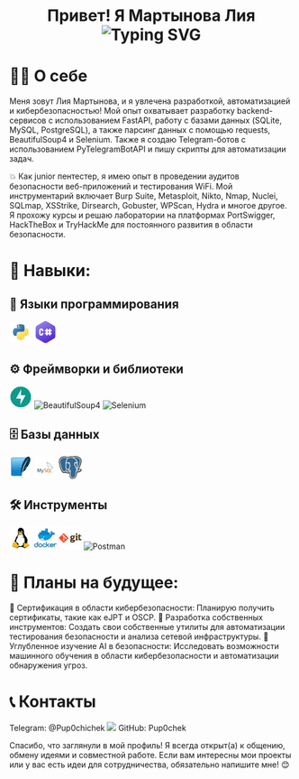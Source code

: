 <h1 align="center"><b>Привет! Я Мартынова Лия</b><br> <img src="https://readme-typing-svg.herokuapp.com?font=Fira+Code&align='center'&size=20&duration=2500&color=5733ff&lines= 
Pentest++%26+Development+;Always+Learning+and+Exploring;Creating+Something+Interesting!" alt="Typing SVG" /></a> </p>

# 👩‍💻 О себе
Меня зовут Лия Мартынова, и я увлечена разработкой, автоматизацией и кибербезопасностью! Мой опыт охватывает разработку backend-сервисов с использованием FastAPI, работу с базами данных (SQLite, MySQL, PostgreSQL), а также парсинг данных с помощью requests, BeautifulSoup4 и Selenium. Также я создаю Telegram-ботов с использованием PyTelegramBotAPI и пишу скрипты для автоматизации задач.

💥 Как junior пентестер, я имею опыт в проведении аудитов безопасности веб-приложений и тестирования WiFi. Мой инструментарий включает Burp Suite, Metasploit, Nikto, Nmap, Nuclei, SQLmap, XSStrike, Dirsearch, Gobuster, WPScan, Hydra и многое другое. Я прохожу курсы и решаю лаборатории на платформах PortSwigger, HackTheBox и TryHackMe для постоянного развития в области безопасности.

# 🚀 Навыки:

## 📜 Языки программирования
<img title="Python" alt="Python" width="40px" src="https://raw.githubusercontent.com/github/explore/master/topics/python/python.png" />	<img title="C#" alt="C#" width="40px" src="https://raw.githubusercontent.com/github/explore/master/topics/csharp/csharp.png">

## ⚙️ Фреймворки и библиотеки
<img title="FastAPI" alt="FastAPI" width="40px" src="https://raw.githubusercontent.com/github/explore/master/topics/fastapi/fastapi.png">	<img title="BeautifulSoup4" alt="BeautifulSoup4" width="40px" src="https://img.icons8.com/color/48/000000/beautifulsoup.png">	<img title="Selenium" alt="Selenium" width="40px" src="https://img.icons8.com/color/48/000000/selenium-test-automation.png">

## 🗄️ Базы данных
<img title="SQLite" alt="SQLite" width="40px" src="https://raw.githubusercontent.com/github/explore/master/topics/sqlite/sqlite.png">	<img title="MySQL" alt="MySQL" width="40px" src="https://raw.githubusercontent.com/github/explore/master/topics/mysql/mysql.png">	<img title="PostgreSQL" alt="PostgreSQL" width="40px" src="https://raw.githubusercontent.com/github/explore/master/topics/postgresql/postgresql.png">

## 🛠️ Инструменты
<img title="Linux" alt="Linux" width="40px" src="https://raw.githubusercontent.com/github/explore/master/topics/linux/linux.png">	<img title="Docker" alt="Docker" width="40px" src="https://raw.githubusercontent.com/github/explore/master/topics/docker/docker.png">	<img title="Git" alt="Git" width="40px" src="https://raw.githubusercontent.com/github/explore/master/topics/git/git.png">	<img title="Postman" alt="Postman" width="40px" src="https://img.icons8.com/?size=100&id=QEQQKirln6Tf&format=png&color=000000">


# 🌱 Планы на будущее:
📜 Сертификация в области кибербезопасности: Планирую получить сертификаты, такие как eJPT и OSCP.
🚀 Разработка собственных инструментов: Создать свои собственные утилиты для автоматизации тестирования безопасности и анализа сетевой инфраструктуры.
🎯 Углубленное изучение AI в безопасности: Исследовать возможности машинного обучения в области кибербезопасности и автоматизации обнаружения угроз.

# 📞 Контакты
  Telegram: @Pup0chichek <img src="https://img.icons8.com/?size=100&id=ymzccwMmNkRx&format=png&color=000000" width="20">
  GitHub: Pup0chek
  
Спасибо, что заглянули в мой профиль! Я всегда открыт(а) к общению, обмену идеями и совместной работе. Если вам интересны мои проекты или у вас есть идеи для сотрудничества, обязательно напишите мне! 😊
